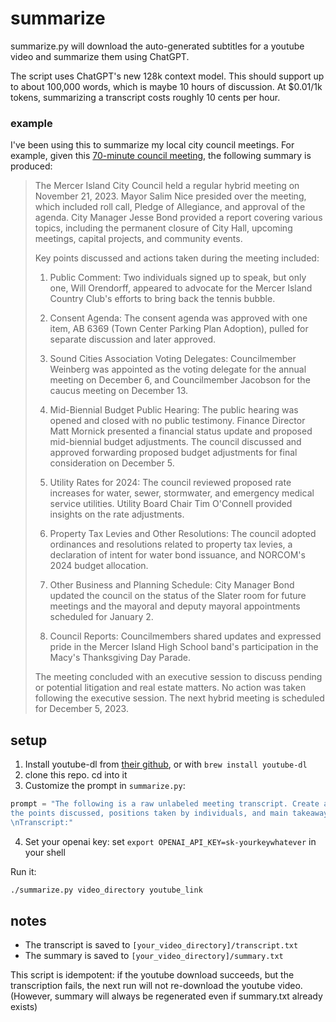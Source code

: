 # summarize

summarize.py will download the auto-generated subtitles for a youtube video and summarize them using ChatGPT.

The script uses ChatGPT's new 128k context model. This should support up to about 100,000 words, which is maybe 10 hours of discussion. At $0.01/1k tokens, summarizing a transcript costs roughly 10 cents per hour.

### example

I've been using this to summarize my local city council meetings. For example, given this [70-minute council meeting](https://www.youtube.com/watch?v=rivy4Afgeyk), the following summary is produced:

> The Mercer Island City Council held a regular hybrid meeting on November 21, 2023. Mayor Salim Nice presided over the meeting, which included roll call, Pledge of Allegiance, and approval of the agenda. City Manager Jesse Bond provided a report covering various topics, including the permanent closure of City Hall, upcoming meetings, capital projects, and community events.
> 
> Key points discussed and actions taken during the meeting included:
> 
> 1. Public Comment: Two individuals signed up to speak, but only one, Will Orendorff, appeared to advocate for the Mercer Island Country Club's efforts to bring back the tennis bubble.
> 
> 2. Consent Agenda: The consent agenda was approved with one item, AB 6369 (Town Center Parking Plan Adoption), pulled for separate discussion and later approved.
> 
> 3. Sound Cities Association Voting Delegates: Councilmember Weinberg was appointed as the voting delegate for the annual meeting on December 6, and Councilmember Jacobson for the caucus meeting on December 13.
> 
> 4. Mid-Biennial Budget Public Hearing: The public hearing was opened and closed with no public testimony. Finance Director Matt Mornick presented a financial status update and proposed mid-biennial budget adjustments. The council discussed and approved forwarding proposed budget adjustments for final consideration on December 5.
> 
> 5. Utility Rates for 2024: The council reviewed proposed rate increases for water, sewer, stormwater, and emergency medical service utilities. Utility Board Chair Tim O'Connell provided insights on the rate adjustments.
> 
> 6. Property Tax Levies and Other Resolutions: The council adopted ordinances and resolutions related to property tax levies, a declaration of intent for water bond issuance, and NORCOM's 2024 budget allocation.
> 
> 7. Other Business and Planning Schedule: City Manager Bond updated the council on the status of the Slater room for future meetings and the mayoral and deputy mayoral appointments scheduled for January 2.
> 
> 8. Council Reports: Councilmembers shared updates and expressed pride in the Mercer Island High School band's participation in the Macy's Thanksgiving Day Parade.
> 
> The meeting concluded with an executive session to discuss pending or potential litigation and real estate matters. No action was taken following the executive session. The next hybrid meeting is scheduled for December 5, 2023.

## setup

1. Install youtube-dl from [their github](https://github.com/ytdl-org/youtube-dl), or with `brew install youtube-dl`
2. clone this repo. cd into it
3. Customize the prompt in `summarize.py`:
```python
prompt = "The following is a raw unlabeled meeting transcript. Create a summary that extracts \
the points discussed, positions taken by individuals, and main takeaways/action items.\
\nTranscript:"
```
4. Set your openai key: set `export OPENAI_API_KEY=sk-yourkeywhatever` in your shell

Run it: 
```bash
./summarize.py video_directory youtube_link
```

## notes

- The transcript is saved to `[your_video_directory]/transcript.txt`
- The summary is saved to `[your_video_directory]/summary.txt`

This script is idempotent: if the youtube download succeeds, but the transcription fails, the next run will not re-download the youtube video. (However, summary will always be regenerated even if summary.txt already exists)

